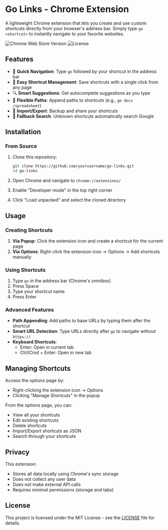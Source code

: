 # Go Links - Chrome Extension

A lightweight Chrome extension that lets you create and use custom shortcuts directly from your browser's address bar. Simply type `go <shortcut>` to instantly navigate to your favorite websites.

![Chrome Web Store Version](https://img.shields.io/badge/version-1.0.0-blue)
![License](https://img.shields.io/badge/license-MIT-green)

## Features

- 🚀 **Quick Navigation**: Type `go` followed by your shortcut in the address bar
- 💾 **Easy Shortcut Management**: Save shortcuts with a single click from any page
- 🔍 **Smart Suggestions**: Get autocomplete suggestions as you type
- 🔧 **Flexible Paths**: Append paths to shortcuts (e.g., `go docs /spreadsheet`)
- 🔄 **Import/Export**: Backup and share your shortcuts
- 🎯 **Fallback Search**: Unknown shortcuts automatically search Google

## Installation

### From Source

1. Clone this repository:
   ```bash
   git clone https://github.com/yourusername/go-links.git
   cd go-links
   ```

2. Open Chrome and navigate to `chrome://extensions/`

3. Enable "Developer mode" in the top right corner

4. Click "Load unpacked" and select the cloned directory

## Usage

### Creating Shortcuts

1. **Via Popup**: Click the extension icon and create a shortcut for the current page
2. **Via Options**: Right-click the extension icon → Options → Add shortcuts manually

### Using Shortcuts

1. Type `go` in the address bar (Chrome's omnibox)
2. Press Space
3. Type your shortcut name
4. Press Enter

### Advanced Features

- **Path Appending**: Add paths to base URLs by typing them after the shortcut
- **Smart URL Detection**: Type URLs directly after `go` to navigate without `https://`
- **Keyboard Shortcuts**: 
  - Enter: Open in current tab
  - Ctrl/Cmd + Enter: Open in new tab

## Managing Shortcuts

Access the options page by:
- Right-clicking the extension icon → Options
- Clicking "Manage Shortcuts" in the popup

From the options page, you can:
- View all your shortcuts
- Edit existing shortcuts
- Delete shortcuts
- Import/Export shortcuts as JSON
- Search through your shortcuts

## Privacy

This extension:
- Stores all data locally using Chrome's sync storage
- Does not collect any user data
- Does not make external API calls
- Requires minimal permissions (storage and tabs)

## License

This project is licensed under the MIT License - see the [LICENSE](LICENSE) file for details.
